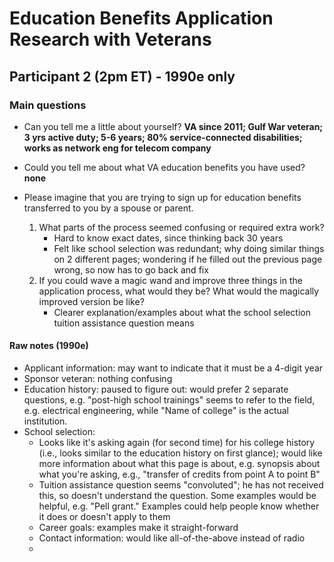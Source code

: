 # Education Benefits Application Research with Veterans

## Participant 2 (2pm ET) - 1990e only

### Main questions

- Can you tell me a little about yourself? **VA since 2011; Gulf War veteran; 3 yrs active duty; 5-6 years; 80% service-connected disabilities; works as network eng for telecom company**

- Could you tell me about what VA education benefits you have used? **none**

- Please imagine that you are trying to sign up for education benefits transferred to you by a spouse or parent.

  1. What parts of the process seemed confusing or required extra work?
      * Hard to know exact dates, since thinking back 30 years
      * Felt like school selection was redundant; why doing similar things on 2 different pages; wondering if he filled out the previous page wrong, so now has to go back and fix
  2.  If you could wave a magic wand and improve three things in the application process, what would they be? What would the magically improved version be like?
      * Clearer explanation/examples about what the school selection tuition assistance question means


#### Raw notes (1990e)

  * Applicant information: may want to indicate that it must be a 4-digit year
  * Sponsor veteran: nothing confusing
  * Education history: paused to figure out: would prefer 2 separate questions, e.g. "post-high school trainings" seems to refer to the field, e.g. electrical engineering, while "Name of college" is the actual institution.
  * School selection:
    * Looks like it's asking again (for second time) for his college history (i.e., looks similar to the education history on first glance); would like more information about what this page is about, e.g. synopsis about what you're asking, e.g., "transfer of credits from point A to point B"
    * Tuition assistance question seems "convoluted"; he has not received this, so doesn't understand the question. Some examples would be helpful, e.g. "Pell grant." Examples could help people know whether it does or doesn't apply to them
    * Career goals: examples make it straight-forward
    * Contact information: would like all-of-the-above instead of radio
    * 
